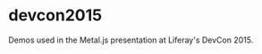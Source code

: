 devcon2015
===================================

Demos used in the Metal.js presentation at Liferay's DevCon 2015.

